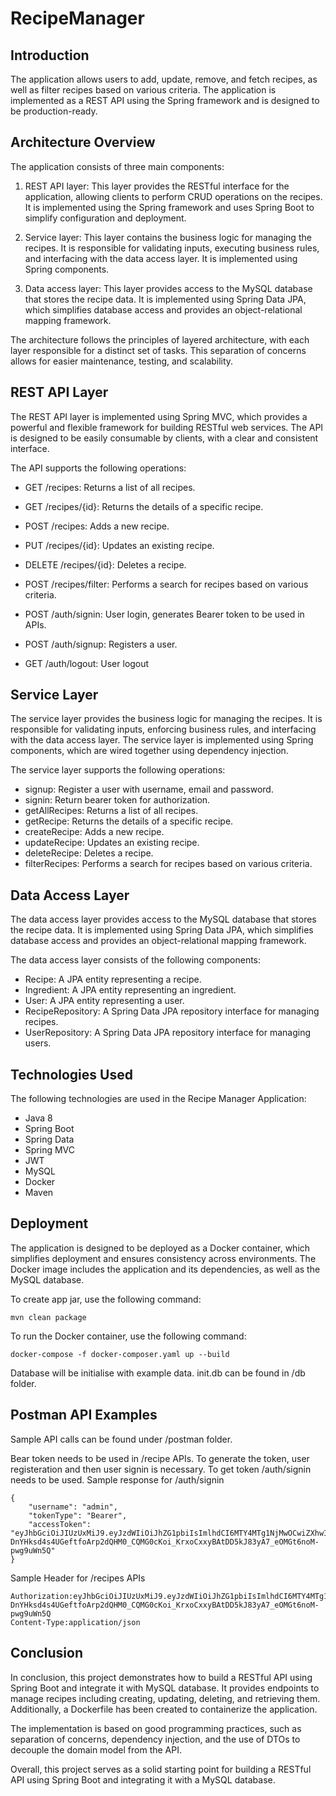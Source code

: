 # RecipeManager

Introduction
------------

The application allows users to add, update, remove, and fetch recipes, as well as filter recipes based on various criteria. The application is implemented as a REST API using the Spring framework and is designed to be production-ready.

Architecture Overview
---------------------

The application consists of three main components:

1.  REST API layer: This layer provides the RESTful interface for the application, allowing clients to perform CRUD operations on the recipes. It is implemented using the Spring framework and uses Spring Boot to simplify configuration and deployment.

2.  Service layer: This layer contains the business logic for managing the recipes. It is responsible for validating inputs, executing business rules, and interfacing with the data access layer. It is implemented using Spring components.

3.  Data access layer: This layer provides access to the MySQL database that stores the recipe data. It is implemented using Spring Data JPA, which simplifies database access and provides an object-relational mapping framework.

The architecture follows the principles of layered architecture, with each layer responsible for a distinct set of tasks. This separation of concerns allows for easier maintenance, testing, and scalability.

REST API Layer
--------------

The REST API layer is implemented using Spring MVC, which provides a powerful and flexible framework for building RESTful web services. The API is designed to be easily consumable by clients, with a clear and consistent interface.

The API supports the following operations:

-   GET /recipes: Returns a list of all recipes.
-   GET /recipes/{id}: Returns the details of a specific recipe.
-   POST /recipes: Adds a new recipe.
-   PUT /recipes/{id}: Updates an existing recipe.
-   DELETE /recipes/{id}: Deletes a recipe.
-   POST /recipes/filter: Performs a search for recipes based on various criteria.

-   POST /auth/signin: User login, generates Bearer token to be used in APIs.
-   POST /auth/signup: Registers a user.
-   GET /auth/logout: User logout

Service Layer
-------------

The service layer provides the business logic for managing the recipes. It is responsible for validating inputs, enforcing business rules, and interfacing with the data access layer. The service layer is implemented using Spring components, which are wired together using dependency injection.

The service layer supports the following operations:
-   signup: Register a user with username, email and password.
-   signin: Return bearer token for authorization. 
-   getAllRecipes: Returns a list of all recipes.
-   getRecipe: Returns the details of a specific recipe.
-   createRecipe: Adds a new recipe.
-   updateRecipe: Updates an existing recipe.
-   deleteRecipe: Deletes a recipe.
-   filterRecipes: Performs a search for recipes based on various criteria.

Data Access Layer
-----------------

The data access layer provides access to the MySQL database that stores the recipe data. It is implemented using Spring Data JPA, which simplifies database access and provides an object-relational mapping framework.

The data access layer consists of the following components:

-   Recipe: A JPA entity representing a recipe.
-   Ingredient: A JPA entity representing an ingredient.
-   User: A JPA entity representing a user.
-   RecipeRepository: A Spring Data JPA repository interface for managing recipes.
-   UserRepository: A Spring Data JPA repository interface for managing users.

Technologies Used
-----------------

The following technologies are used in the Recipe Manager Application:

-   Java 8
-   Spring Boot
-   Spring Data
-   Spring MVC
-   JWT
-   MySQL
-   Docker
-   Maven

Deployment
----------

The application is designed to be deployed as a Docker container, which simplifies deployment and ensures consistency across environments. The Docker image includes the application and its dependencies, as well as the MySQL database. 

To create app jar, use the following command:
```
mvn clean package
```

To run the Docker container, use the following command:

```
docker-compose -f docker-composer.yaml up --build
```
Database will be initialise with example data. init.db can be found in /db folder.

Postman API Examples
----------
Sample API calls can be found under /postman folder.

Bear token needs to be used in /recipe APIs. To generate the token, user registeration and then user signin is necessary.
To get token /auth/signin needs to be used. 
Sample response for /auth/signin
```
{
    "username": "admin",
    "tokenType": "Bearer",
    "accessToken": "eyJhbGciOiJIUzUxMiJ9.eyJzdWIiOiJhZG1pbiIsImlhdCI6MTY4MTg1NjMwOCwiZXhwIjoxNjgxOTQyNzA4fQ.rKzBREt-DnYHksd4s4UGeftfoArp2dQHM0_CQMG0cKoi_KrxoCxxyBAtDD5kJ83yA7_eOMGt6noM-pwg9uWn5Q"
}
```

Sample Header for /recipes APIs
```
Authorization:eyJhbGciOiJIUzUxMiJ9.eyJzdWIiOiJhZG1pbiIsImlhdCI6MTY4MTg1NjMwOCwiZXhwIjoxNjgxOTQyNzA4fQ.rKzBREt-DnYHksd4s4UGeftfoArp2dQHM0_CQMG0cKoi_KrxoCxxyBAtDD5kJ83yA7_eOMGt6noM-pwg9uWn5Q
Content-Type:application/json
```

Conclusion
----------

In conclusion, this project demonstrates how to build a RESTful API using Spring Boot and integrate it with MySQL database. It provides endpoints to manage recipes including creating, updating, deleting, and retrieving them. Additionally, a Dockerfile has been created to containerize the application.

The implementation is based on good programming practices, such as separation of concerns, dependency injection, and the use of DTOs to decouple the domain model from the API. 

Overall, this project serves as a solid starting point for building a RESTful API using Spring Boot and integrating it with a MySQL database. 